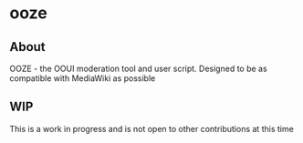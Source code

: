 # ooze
## About
OOZE - the OOUI moderation tool and user script. Designed to be as compatible with MediaWiki as possible
## WIP
This is a work in progress and is not open to other contributions at this time
